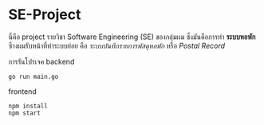# SE-Project

นี่คือ project รายวิชา Software Engineering (SE) ของกลุ่มผม ซึ่งมันคือการทำ **ระบบหอพัก**
ซึางผมรับหน้าที่ทำระบบย่อย คือ *ระบบบันทึกรายการพัสดุหอพัก* หรือ *Postal Record*

การรันโปรเจค 
backend
```
go run main.go
```

frontend
```
npm install
npm start
```
